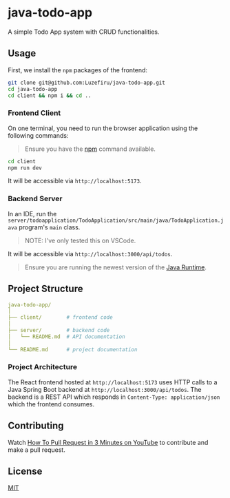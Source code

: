 # java-todo-app

A simple Todo App system with CRUD functionalities.

## Usage

First, we install the `npm` packages of the frontend:

```bash
git clone git@github.com:Luzefiru/java-todo-app.git
cd java-todo-app
cd client && npm i && cd ..
```

### Frontend Client

On one terminal, you need to run the browser application using the following commands:

> Ensure you have the [npm](https://nodejs.org/en/download) command available.

```bash
cd client
npm run dev
```

It will be accessible via `http://localhost:5173`.

### Backend Server

In an IDE, run the `server/todoapplication/TodoApplication/src/main/java/TodoApplication.java` program's `main` class.

> NOTE: I've only tested this on VSCode.

It will be accessible via `http://localhost:3000/api/todos`.

> Ensure you are running the newest version of the [Java Runtime](https://www.java.com/en/download/manual.jsp).

## Project Structure

```yaml
java-todo-app/
│
├── client/        # frontend code
│
├── server/        # backend code
│   └── README.md  # API documentation
│
└── README.md      # project documentation
```

### Project Architecture

The React frontend hosted at `http://localhost:5173` uses HTTP calls to a Java Spring Boot backend at `http://localhost:3000/api/todos`. The backend is a REST API which responds in `Content-Type: application/json` which the frontend consumes.

## Contributing

Watch [How To Pull Request in 3 Minutes on YouTube](https://www.youtube.com/watch?v=jRLGobWwA3Y) to contribute and make a pull request.

## License

[MIT](https://choosealicense.com/licenses/mit/)
